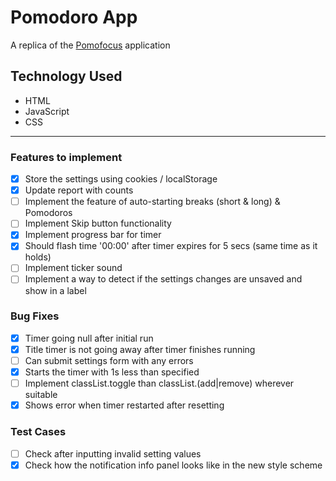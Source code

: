 # Pomodoro App

A replica of the [Pomofocus](https://pomofocus.io/) application

## Technology Used

- HTML
- JavaScript
- CSS

---

### Features to implement

- [x] Store the settings using cookies / localStorage
- [x] Update report with counts
- [ ] Implement the feature of auto-starting breaks (short & long) & Pomodoros
- [ ] Implement Skip button functionality
- [x] Implement progress bar for timer
- [x] Should flash time '00:00' after timer expires for 5 secs (same time as it holds)
- [ ] Implement ticker sound
- [ ] Implement a way to detect if the settings changes are unsaved and show in a label

### Bug Fixes

- [x] Timer going null after initial run
- [x] Title timer is not going away after timer finishes running
- [ ] Can submit settings form with any errors
- [x] Starts the timer with 1s less than specified
- [ ] Implement classList.toggle than classList.(add|remove) wherever suitable
- [x] Shows error when timer restarted after resetting

### Test Cases

- [ ] Check after inputting invalid setting values
- [x] Check how the notification info panel looks like in the new style scheme
